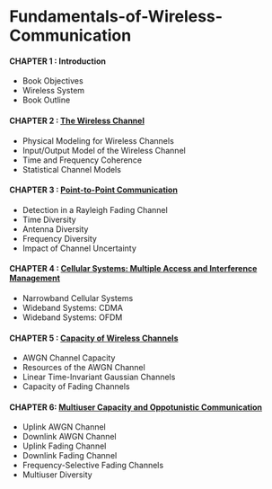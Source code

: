 # Fundamentals-of-Wireless-Communication


#### CHAPTER 1 : Introduction

* Book Objectives
* Wireless System
* Book Outline
  
#### CHAPTER 2 : [The Wireless Channel](/Slides_Summary/CHAPTER_2.pdf)

* Physical Modeling for Wireless Channels
* Input/Output Model of the Wireless Channel
* Time and Frequency Coherence
* Statistical Channel Models

#### CHAPTER 3 : [Point-to-Point Communication](/Slides_Summary/CHAPTER_3.pdf)

* Detection in a Rayleigh Fading Channel
* Time Diversity
* Antenna Diversity
* Frequency Diversity
* Impact of Channel Uncertainty

#### CHAPTER 4 : [Cellular Systems: Multiple Access and Interference Management](/Slides_Summary/CHAPTER_4.pdf)

* Narrowband Cellular Systems
* Wideband Systems: CDMA
* Wideband Systems: OFDM

#### CHAPTER 5 : [Capacity of Wireless Channels](/Slides_Summary/CHAPTER_5.pdf)

* AWGN Channel Capacity
* Resources of the AWGN Channel
* Linear Time-Invariant Gaussian Channels
* Capacity of Fading Channels

#### CHAPTER 6: [Multiuser Capacity and Oppotunistic Communication](/Slides_Summary/CHAPTER_6.pdf)

* Uplink AWGN Channel
* Downlink AWGN Channel
* Uplink Fading Channel 
* Downlink Fading Channel
* Frequency-Selective Fading Channels
* Multiuser Diversity
